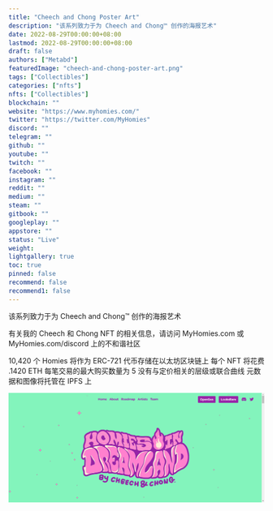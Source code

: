 ```yaml
---
title: "Cheech and Chong Poster Art"
description: "该系列致力于为 Cheech and Chong™ 创作的海报艺术"
date: 2022-08-29T00:00:00+08:00
lastmod: 2022-08-29T00:00:00+08:00
draft: false
authors: ["Metabd"]
featuredImage: "cheech-and-chong-poster-art.png"
tags: ["Collectibles"]
categories: ["nfts"]
nfts: ["Collectibles"]
blockchain: ""
website: "https://www.myhomies.com/"
twitter: "https://twitter.com/MyHomies"
discord: ""
telegram: ""
github: ""
youtube: ""
twitch: ""
facebook: ""
instagram: ""
reddit: ""
medium: ""
steam: ""
gitbook: ""
googleplay: ""
appstore: ""
status: "Live"
weight: 
lightgallery: true
toc: true
pinned: false
recommend: false
recommend1: false
---
```

该系列致力于为 Cheech and Chong™ 创作的海报艺术

有关我的 Cheech 和 Chong NFT 的相关信息，请访问 MyHomies.com 或 MyHomies.com/discord 上的不和谐社区

10,420 个 Homies 将作为 ERC-721 代币存储在以太坊区块链上
每个 NFT 将花费 .1420 ETH
每笔交易的最大购买数量为 5
没有与定价相关的层级或联合曲线
元数据和图像将托管在 IPFS 上

![nft](612321.png)